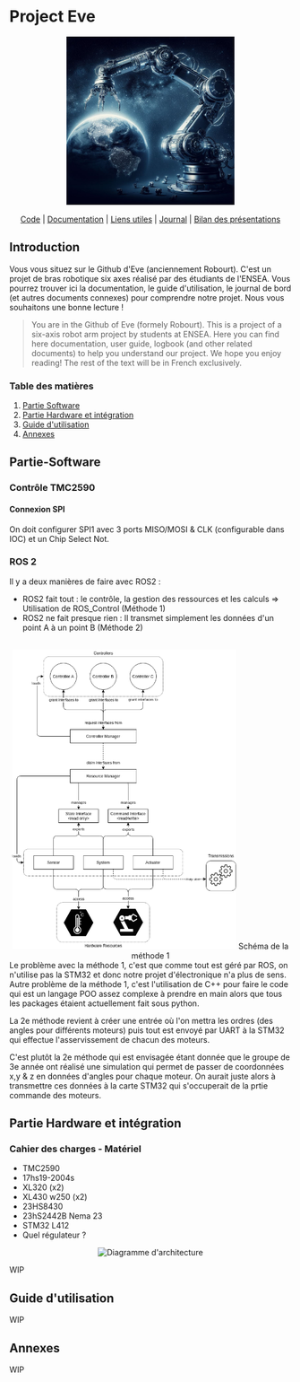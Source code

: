 # Project Eve

<div align="center">


<img src="PP.jpeg"  width=300><br>

[Code](Code/) 
| [Documentation](Documents/) 
| [Liens utiles](Documents/Liens_utiles.md) 
| [Journal](Journal/ReadMe.md)
| [Bilan des présentations](Présentation/ReadMe.md)

</div>



## Introduction

Vous vous situez sur le Github d'Eve (anciennement Robourt). C'est un projet de bras robotique six axes réalisé par des étudiants de l'ENSEA. Vous pourrez trouver ici la documentation, le guide d'utilisation, le journal de bord (et autres documents connexes) pour comprendre notre projet. Nous vous souhaitons une bonne lecture !

> You are in the Github of Eve (formely Robourt). This is a project of a six-axis robot arm project by students at ENSEA. Here you can find here documentation, user guide, logbook (and other related documents) to help you understand our project. We hope you enjoy reading! The rest of the text will be in French exclusively.





### Table des matières


1. [Partie Software](#partie-software)
2. [Partie Hardware et intégration](#partie-hardware-et-intégration)
3. [Guide d'utilisation](#guide-dutilisation)
4. [Annexes](#annexes)


## Partie-Software


### Contrôle TMC2590

#### Connexion SPI

On doit configurer SPI1 avec 3 ports MISO/MOSI & CLK (configurable dans IOC) et un Chip Select Not.

### ROS 2

Il y a deux manières de faire avec ROS2 :
* ROS2 fait tout : le contrôle, la gestion des ressources et les calculs => Utilisation de ROS_Control (Méthode 1)
* ROS2 ne fait presque rien : Il transmet simplement les données d'un point A à un point B (Méthode 2)


<div align="center">
<br>
<img src="components_architecture.png" width="400">
Schéma de la méthode 1
  
</div>
Le problème avec la méthode 1, c'est que comme tout est géré par ROS, on n'utilise pas la STM32 et donc notre projet d'électronique n'a plus de sens. Autre problème de la méthode 1, c'est l'utilisation de C++ pour faire le code qui est un langage POO assez complexe à prendre en main alors que tous les packages étaient actuellement fait sous python.


La 2e méthode revient à créer une entrée où l'on mettra les ordres (des angles pour différents moteurs) puis tout est envoyé par UART à la STM32 qui effectue l'asservissement de chacun des moteurs. 

C'est plutôt la 2e méthode qui est envisagée étant donnée que le groupe de 3e année ont réalisé une simulation qui permet de passer de coordonnées x,y & z en données d'angles pour chaque moteur. On aurait juste alors à transmettre ces données à la carte STM32 qui s'occuperait de la prtie commande des moteurs.


## Partie Hardware et intégration

### Cahier des charges - Matériel


* TMC2590
* 17hs19-2004s
* XL320 (x2)
* XL430 w250 (x2)
* 23HS8430
* 23hS2442B Nema 23
* STM32 L412
* Quel régulateur ?


<div align="center">
<img src="/Présentation/Diag archi.drawio.png"  width=600 legend="Rouge : Supply | Bleu : Données" title="Diagramme d'architecture">
</div>

WIP

## Guide d'utilisation

WIP

## Annexes

WIP
